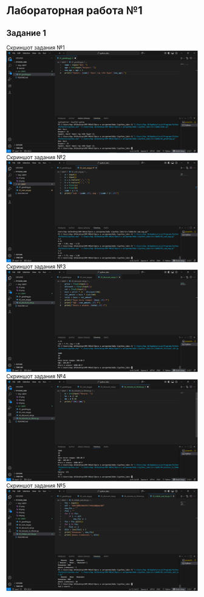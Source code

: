 # **Лабораторная работа №1**
## **Задание 1**
Скриншот задания №1
![01](https://github.com/2BOCXOD2/python_labs/blob/main/img/lab01/01.png)
Скриншот задания №2
![02](https://github.com/2BOCXOD2/python_labs/blob/main/img/lab01/02.png)
Скриншот задания №3
![03](https://github.com/2BOCXOD2/python_labs/blob/main/img/lab01/03.png)
Скриншот задания №4
![04](https://github.com/2BOCXOD2/python_labs/blob/main/img/lab01/04.png)
Скриншот задания №5
![05](https://github.com/2BOCXOD2/python_labs/blob/main/img/lab01/05.png)